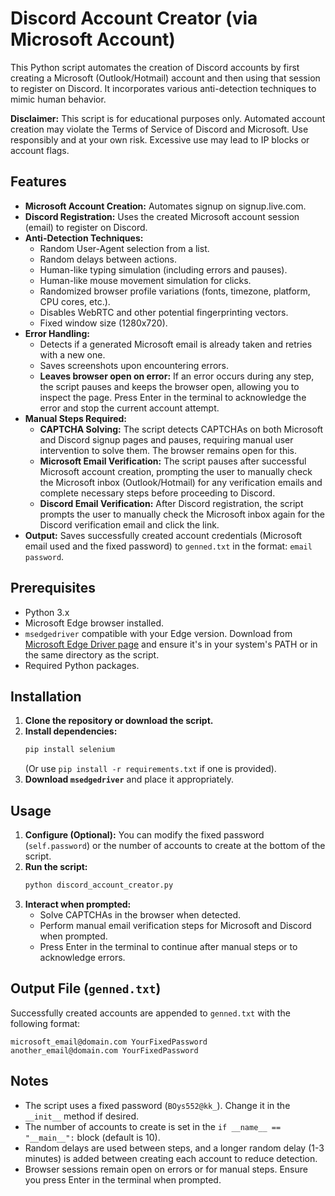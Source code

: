 # Discord Account Creator (via Microsoft Account)

This Python script automates the creation of Discord accounts by first creating a Microsoft (Outlook/Hotmail) account and then using that session to register on Discord. It incorporates various anti-detection techniques to mimic human behavior.

**Disclaimer:** This script is for educational purposes only. Automated account creation may violate the Terms of Service of Discord and Microsoft. Use responsibly and at your own risk. Excessive use may lead to IP blocks or account flags.

## Features

*   **Microsoft Account Creation:** Automates signup on signup.live.com.
*   **Discord Registration:** Uses the created Microsoft account session (email) to register on Discord.
*   **Anti-Detection Techniques:**
    *   Random User-Agent selection from a list.
    *   Random delays between actions.
    *   Human-like typing simulation (including errors and pauses).
    *   Human-like mouse movement simulation for clicks.
    *   Randomized browser profile variations (fonts, timezone, platform, CPU cores, etc.).
    *   Disables WebRTC and other potential fingerprinting vectors.
    *   Fixed window size (1280x720).
*   **Error Handling:**
    *   Detects if a generated Microsoft email is already taken and retries with a new one.
    *   Saves screenshots upon encountering errors.
    *   **Leaves browser open on error:** If an error occurs during any step, the script pauses and keeps the browser open, allowing you to inspect the page. Press Enter in the terminal to acknowledge the error and stop the current account attempt.
*   **Manual Steps Required:**
    *   **CAPTCHA Solving:** The script detects CAPTCHAs on both Microsoft and Discord signup pages and pauses, requiring manual user intervention to solve them. The browser remains open for this.
    *   **Microsoft Email Verification:** The script pauses after successful Microsoft account creation, prompting the user to manually check the Microsoft inbox (Outlook/Hotmail) for any verification emails and complete necessary steps before proceeding to Discord.
    *   **Discord Email Verification:** After Discord registration, the script prompts the user to manually check the Microsoft inbox again for the Discord verification email and click the link.
*   **Output:** Saves successfully created account credentials (Microsoft email used and the fixed password) to `genned.txt` in the format: `email password`.

## Prerequisites

*   Python 3.x
*   Microsoft Edge browser installed.
*   `msedgedriver` compatible with your Edge version. Download from [Microsoft Edge Driver page](https://developer.microsoft.com/en-us/microsoft-edge/tools/webdriver/) and ensure it's in your system's PATH or in the same directory as the script.
*   Required Python packages.

## Installation

1.  **Clone the repository or download the script.**
2.  **Install dependencies:**
    ```bash
    pip install selenium
    ```
    (Or use `pip install -r requirements.txt` if one is provided).
3.  **Download `msedgedriver`** and place it appropriately.

## Usage

1.  **Configure (Optional):** You can modify the fixed password (`self.password`) or the number of accounts to create at the bottom of the script.
2.  **Run the script:**
    ```bash
    python discord_account_creator.py
    ```
3.  **Interact when prompted:**
    *   Solve CAPTCHAs in the browser when detected.
    *   Perform manual email verification steps for Microsoft and Discord when prompted.
    *   Press Enter in the terminal to continue after manual steps or to acknowledge errors.

## Output File (`genned.txt`)

Successfully created accounts are appended to `genned.txt` with the following format:

```
microsoft_email@domain.com YourFixedPassword
another_email@domain.com YourFixedPassword
```

## Notes

*   The script uses a fixed password (`BOys552@kk_`). Change it in the `__init__` method if desired.
*   The number of accounts to create is set in the `if __name__ == "__main__":` block (default is 10).
*   Random delays are used between steps, and a longer random delay (1-3 minutes) is added between creating each account to reduce detection.
*   Browser sessions remain open on errors or for manual steps. Ensure you press Enter in the terminal when prompted.

